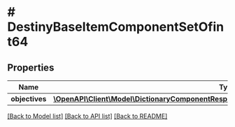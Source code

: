 # # DestinyBaseItemComponentSetOfint64

## Properties

Name | Type | Description | Notes
------------ | ------------- | ------------- | -------------
**objectives** | [**\OpenAPI\Client\Model\DictionaryComponentResponseOfint64AndDestinyItemObjectivesComponent**](DictionaryComponentResponseOfint64AndDestinyItemObjectivesComponent.md) |  | [optional]

[[Back to Model list]](../../README.md#models) [[Back to API list]](../../README.md#endpoints) [[Back to README]](../../README.md)
